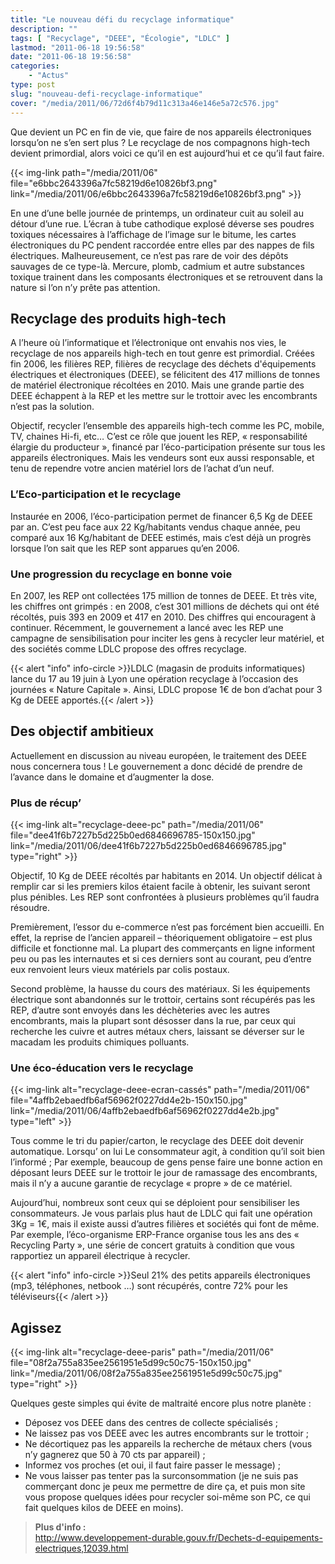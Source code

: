 ```yaml
---
title: "Le nouveau défi du recyclage informatique"
description: ""
tags: [ "Recyclage", "DEEE", "Écologie", "LDLC" ]
lastmod: "2011-06-18 19:56:58"
date: "2011-06-18 19:56:58"
categories:
    - "Actus"
type: post
slug: "nouveau-defi-recyclage-informatique"
cover: "/media/2011/06/72d6f4b79d11c313a46e146e5a72c576.jpg"
---
```


Que devient un PC en fin de vie, que faire de nos appareils électroniques lorsqu’on ne s’en sert plus ? Le recyclage de nos compagnons high-tech devient primordial, alors voici ce qu’il en est aujourd’hui et ce qu’il faut faire.

<!--more-->

{{< img-link path="/media/2011/06" file="e6bbc2643396a7fc58219d6e10826bf3.png" link="/media/2011/06/e6bbc2643396a7fc58219d6e10826bf3.png" >}}

En une d’une belle journée de printemps, un ordinateur cuit au soleil au détour d’une rue. L’écran à tube cathodique explosé déverse ses poudres toxiques nécessaires à l’affichage de l’image sur le bitume, les cartes électroniques du PC pendent raccordée entre elles par des nappes de fils électriques. Malheureusement, ce n’est pas rare de voir des dépôts sauvages de ce type-là. Mercure, plomb, cadmium et autre substances toxique trainent dans les composants électroniques et se retrouvent dans la nature si l’on n’y prête pas attention.

## Recyclage des produits high-tech

A l’heure où l’informatique et l’électronique ont envahis nos vies, le recyclage de nos appareils high-tech en tout genre est primordial. Créées fin 2006, les filières REP, filières de recyclage des déchets d'équipements électriques et électroniques (DEEE), se félicitent des 417 millions de tonnes de matériel électronique récoltées en 2010. Mais une grande partie des DEEE échappent à la REP et les mettre sur le trottoir avec les encombrants n’est pas la solution.

Objectif, recycler l’ensemble des appareils high-tech comme les PC, mobile, TV, chaines Hi-fi, etc… C’est ce rôle que jouent les REP, « responsabilité élargie du producteur », financé par l’éco-participation présente sur tous les appareils électroniques. Mais les vendeurs sont eux aussi responsable, et tenu de rependre votre ancien matériel lors de l’achat d’un neuf.

### L’Eco-participation et le recyclage

Instaurée en 2006, l’éco-participation permet de financer 6,5 Kg de DEEE par an. C’est peu face aux 22 Kg/habitants vendus chaque année, peu comparé aux 16 Kg/habitant de DEEE estimés, mais c’est déjà un progrès lorsque l’on sait que les REP sont apparues qu’en 2006.

### Une progression du recyclage en bonne voie

En 2007, les REP ont collectées 175 million de tonnes de DEEE. Et très vite, les chiffres ont grimpés : en 2008, c’est 301 millions de déchets qui ont été récoltés, puis 393 en 2009 et 417 en 2010. Des chiffres qui encouragent à continuer. Récemment, le gouvernement a lancé avec les REP une campagne de sensibilisation pour inciter les gens à recycler leur matériel, et des sociétés comme LDLC propose des offres recyclage.

{{< alert "info" info-circle >}}LDLC (magasin de produits informatiques) lance du 17 au 19 juin à Lyon une opération recyclage à l’occasion des journées « Nature Capitale ». Ainsi, LDLC propose 1€ de bon d’achat pour 3 Kg de DEEE apportés.{{< /alert >}}

## Des objectif ambitieux

Actuellement en discussion au niveau européen, le traitement des DEEE nous concernera tous ! Le gouvernement a donc décidé de prendre de l’avance dans le domaine et d’augmenter la dose.

### Plus de récup’

{{< img-link alt="recyclage-deee-pc" path="/media/2011/06" file="dee41f6b7227b5d225b0ed6846696785-150x150.jpg" link="/media/2011/06/dee41f6b7227b5d225b0ed6846696785.jpg" type="right" >}}

Objectif, 10 Kg de DEEE récoltés par habitants en 2014. Un objectif délicat à remplir car si les premiers kilos étaient facile à obtenir, les suivant seront plus pénibles. Les REP sont confrontées à plusieurs problèmes qu’il faudra résoudre.

Premièrement, l’essor du e-commerce n’est pas forcément bien accueilli. En effet, la reprise de l’ancien appareil – théoriquement obligatoire – est plus difficile et fonctionne mal. La plupart des commerçants en ligne informent peu ou pas les internautes et si ces derniers sont au courant, peu d’entre eux renvoient leurs vieux matériels par colis postaux.

Second problème, la hausse du cours des matériaux. Si les équipements électrique sont abandonnés sur le trottoir, certains sont récupérés pas les REP, d’autre sont envoyés dans les déchèteries avec les autres encombrants, mais la plupart sont désosser dans la rue, par ceux qui recherche les cuivre et autres métaux chers, laissant se déverser sur le macadam les produits chimiques polluants.

### Une éco-éducation vers le recyclage

{{< img-link alt="recyclage-deee-ecran-cassés" path="/media/2011/06" file="4affb2ebaedfb6af56962f0227dd4e2b-150x150.jpg" link="/media/2011/06/4affb2ebaedfb6af56962f0227dd4e2b.jpg" type="left" >}}

Tous comme le tri du papier/carton, le recyclage des DEEE doit devenir automatique. Lorsqu’ on lui Le consommateur agit, à condition qu’il soit bien l’informé ; Par exemple, beaucoup de gens pense faire une bonne action en déposant leurs DEEE sur le trottoir le jour de ramassage des encombrants, mais il n’y a aucune garantie de recyclage « propre » de ce matériel.

Aujourd’hui, nombreux sont ceux qui se déploient pour sensibiliser les consommateurs. Je vous parlais plus haut de LDLC qui fait une opération 3Kg = 1€, mais il existe aussi d’autres filières et sociétés qui font de même. Par exemple, l’éco-organisme ERP-France organise tous les ans des « Recycling Party », une série de concert gratuits à condition que vous rapportiez un appareil électrique à recycler.

{{< alert "info" info-circle >}}Seul 21% des petits appareils électroniques (mp3, téléphones, netbook …) sont récupérés, contre 72% pour les téléviseurs{{< /alert >}}

## Agissez

{{< img-link alt="recyclage-deee-paris" path="/media/2011/06" file="08f2a755a835ee2561951e5d99c50c75-150x150.jpg" link="/media/2011/06/08f2a755a835ee2561951e5d99c50c75.jpg" type="right" >}}

Quelques geste simples qui évite de maltraité encore plus notre planète :

- Déposez vos DEEE dans des centres de collecte spécialisés ;
- Ne laissez pas vos DEEE avec les autres encombrants sur le trottoir ;
- Ne décortiquez pas les appareils la recherche de métaux chers (vous n’y gagnerez que 50 à 70 cts par appareil) ;
- Informez vos proches (et oui, il faut faire passer le message) ;
- Ne vous laisser pas tenter pas la surconsommation (je ne suis pas commerçant donc je peux me permettre de dire ça, et puis mon site vous propose quelques idées pour recycler soi-même son PC, ce qui fait quelques kilos de DEEE en moins).


> **Plus d'info :**  
> http://www.developpement-durable.gouv.fr/Dechets-d-equipements-electriques,12039.html